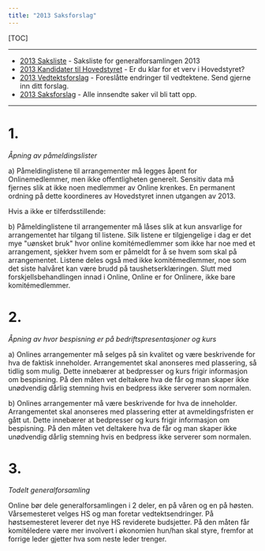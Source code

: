 ```yaml
---
title: "2013 Saksforslag"
---
```


[TOC]

---
* [2013 Saksliste](/generalforsamlinger/2013/saksliste) - Saksliste for generalforsamlingen 2013
* [2013 Kandidater til Hovedstyret](/generalforsamlinger/2013/valg) - Er du klar for et verv i Hovedstyret?
* [2013 Vedtektsforslag](/generalforsamlinger/2013/vedteksforslag) - Foreslåtte endringer til vedtektene. Send gjerne inn ditt forslag.
* [2013 Saksforslag](/generalforsamlinger/2013/saksforslag) - Alle innsendte saker vil bli tatt opp.
---

# 1.

*Åpning av påmeldingslister*

a) Påmeldinglistene til arrangementer må legges åpent for Onlinemedlemmer, men ikke offentligheten generelt. Sensitiv data må fjernes slik at ikke noen medlemmer av Online krenkes. En permanent ordning på dette koordineres av Hovedstyret innen utgangen av 2013. 

Hvis a ikke er tilferdsstillende:

b)  Påmeldinglistene til arrangementer må låses slik at kun ansvarlige for arrangementet har tilgang til listene.
Silk listene er tilgjengelige i dag er det mye "uønsket bruk" hvor online komitémedlemmer som ikke har noe med et arrangement, sjekker hvem som er påmeldt for å se hvem som skal på arrangementet. Listene deles også med ikke komitémedlemmer, noe som det siste halvåret kan være brudd på taushetserklæringen. Slutt med forskjellsbehandlingen innad i Online, Online er for Onlinere, ikke bare komitémedlemmer. 

# 2.

*Åpning av hvor bespisning er på bedriftspresentasjoner og kurs*

a) Onlines arrangementer må selges på sin kvalitet og være beskrivende for hva de faktisk inneholder. Arrangementet skal anonseres med plassering, så tidlig som mulig. Dette innebærer at bedpresser og kurs frigir informasjon om bespisning. På den måten vet deltakere hva de får og man skaper ikke unødvendig dårlig stemning hvis en bedpress ikke serverer som normalen.

b) Onlines arrangementer må være beskrivende for hva de inneholder. Arrangementet skal anonseres med plassering etter at avmeldingsfristen er gått ut. Dette innebærer at bedpresser og kurs frigir informasjon om bespisning. På den måten vet deltakere hva de får og man skaper ikke unødvendig dårlig stemning hvis en bedpress ikke serverer som normalen.



# 3. 

*Todelt generalforsamling*

Online bør dele generalforsamlingen i 2 deler, en på våren og en på høsten. Vårsemesteret velges HS og man foretar vedtektsendringer. På høstsemesteret leverer det nye HS reviderete budsjetter. På den måten får komitéledere være mer involvert i økonomien hun/han skal styre, fremfor at forrige leder gjetter hva som neste leder trenger.